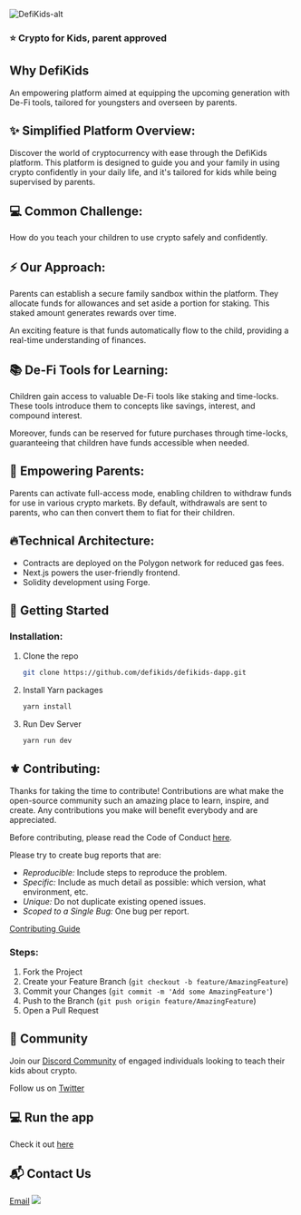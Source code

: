 
![DefiKids-alt](https://github.com/defikids/defikids-dapp/assets/66887028/e7038138-8f8b-4d38-acc5-1caf6446a441)


   ### ⭐️ Crypto for Kids, parent approved

 

## Why DefiKids
An empowering platform aimed at equipping the upcoming generation with De-Fi tools, tailored for youngsters and overseen by parents.

## ✨ Simplified Platform Overview:

Discover the world of cryptocurrency with ease through the DefiKids platform. This platform is designed to guide you and your family in using crypto confidently in your daily life, and it's tailored for kids while being supervised by parents.

## 💻 Common Challenge:

How do you teach your children to use crypto safely and confidently.

## ⚡ Our Approach:

Parents can establish a secure family sandbox within the platform. They allocate funds for allowances and set aside a portion for staking. This staked amount generates rewards over time.

An exciting feature is that funds automatically flow to the child, providing a real-time understanding of finances.

## 📚 De-Fi Tools for Learning:

Children gain access to valuable De-Fi tools like staking and time-locks. These tools introduce them to concepts like savings, interest, and compound interest.

Moreover, funds can be reserved for future purchases through time-locks, guaranteeing that children have funds accessible when needed.

## 💌 Empowering Parents:

Parents can activate full-access mode, enabling children to withdraw funds for use in various crypto markets. By default, withdrawals are sent to parents, who can then convert them to fiat for their children.

## 🔥Technical Architecture:

- Contracts are deployed on the Polygon network for reduced gas fees.
- Next.js powers the user-friendly frontend.
- Solidity development using Forge.

## 🚀 Getting Started

### Installation:

1. Clone the repo
   ```sh
   git clone https://github.com/defikids/defikids-dapp.git
   ```
2. Install Yarn packages
   ```sh
   yarn install
   ```
3. Run Dev Server
   ```sh
   yarn run dev
   ```

<!-- CONTRIBUTING -->

## ⚜️ Contributing:

Thanks for taking the time to contribute! Contributions are what make the open-source community such an amazing place to learn, inspire, and create. Any contributions you make will benefit everybody and are appreciated.

Before contributing, please read the Code of Conduct [here](./CODE_OF_CONDUCT.md).

Please try to create bug reports that are:

- *Reproducible:* Include steps to reproduce the problem.
- *Specific:* Include as much detail as possible: which version, what environment, etc.
- *Unique:* Do not duplicate existing opened issues.
- *Scoped to a Single Bug:* One bug per report.

[Contributing Guide](https://github.com/defikids/.github/blob/main/profile/CONTRIBUTING.md)

### Steps:

1. Fork the Project
2. Create your Feature Branch (`git checkout -b feature/AmazingFeature`)
3. Commit your Changes (`git commit -m 'Add some AmazingFeature'`)
4. Push to the Branch (`git push origin feature/AmazingFeature`)
5. Open a Pull Request

## 💪 Community

Join our [Discord Community](https://discord.gg/bDGMYNa8Ng) of engaged individuals looking to teach their kids about crypto.

Follow us on [Twitter](https://twitter.com/defikids_)

## 💻 Run the app

Check it out [here](https://defikids.io/)

## 📬 Contact Us

[Email](https://defikidsproject@gmail.com)
<a href="https://github.com/defikids/defikids-dapp/graphs/contributors">
  <img src="https://contrib.rocks/image?repo=defikids/defikids-dapp" />
</a>

